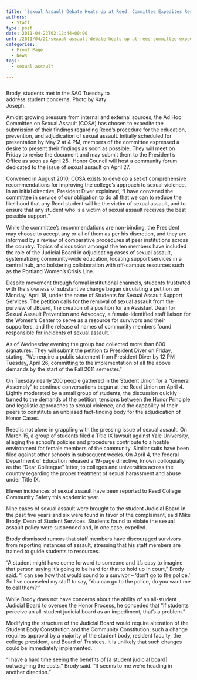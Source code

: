 ```yaml
---
title: 'Sexual Assault Debate Heats Up at Reed: Committee Expedites Recommendations in Light of Growing Unrest'
authors: 
  - Staff
type: post
date: 2011-04-22T02:12:44+00:00
url: /2011/04/21/sexual-assault-debate-heats-up-at-reed-committee-expedites-recommendations-in-light-of-growing-unrest/
categories:
  - Front Page
  - News
tags:
  - sexual assault

---
```

<div id="attachment_757" style="width: 310px" class="wp-caption alignleft">
  <a href="https://i1.wp.com/www.reedquest.org/wp-content/uploads/2011/04/resized.jpg"><img class="size-medium wp-image-757" title="resized" src="https://i1.wp.com/www.reedquest.org/wp-content/uploads/2011/04/resized-300x225.jpg?resize=300%2C225" alt="" data-recalc-dims="1" /></a>
  
  <p class="wp-caption-text">
    Brody, students met in the SAO Tuesday to address student concerns. Photo by Katy Joseph.
  </p>
</div>

Amidst growing pressure from internal and external sources, the Ad Hoc Committee on Sexual Assault (COSA) has chosen to expedite the submission of their findings regarding Reed’s procedure for the education, prevention, and adjudication of sexual assault. Initially scheduled for presentation by May 2 at 4 PM, members of the committee expressed a desire to present their findings as soon as possible. They will meet on Friday to revise the document and may submit them to the President’s Office as soon as April 25.  Honor Council will host a community forum dedicated to the issue of sexual assault on April 27.

Convened in August 2010, COSA exists to develop a set of comprehensive recommendations for improving the college’s approach to sexual violence. In an initial directive, President Diver explained, “I have convened the committee in service of our obligation to do all that we can to reduce the likelihood that any Reed student will be the victim of sexual assault, and to ensure that any student who is a victim of sexual assault receives the best possible support.”

While the committee’s recommendations are non-binding, the President may choose to accept any or all of them as per his discretion, and they are informed by a review of comparative procedures at peer institutions across the country. Topics of discussion amongst the ten members have included the role of the Judicial Board in adjudicating cases of sexual assault, systematizing community-wide education, locating support services in a central hub, and bolstering collaboration with off-campus resources such as the Portland Women’s Crisis Line.

Despite movement through formal institutional channels, students frustrated with the slowness of substantive change began circulating a petition on Monday, April 18, under the name of Students for Sexual Assault Support Services. The petition calls for the removal of sexual assault from the purview of JBoard, the creation of a position for an Assistant Dean for Sexual Assault Prevention and Advocacy, a female-identified staff liaison for the Women’s Center to serve as a resource for survivors and their supporters, and the release of names of community members found responsible for incidents of sexual assault.

As of Wednesday evening the group had collected more than 600 signatures. They will submit the petition to President Diver on Friday, stating, “We require a public statement from President Diver by 12 PM Tuesday, April 26, committing to the implementation of all the above demands by the start of the Fall 2011 semester.”

On Tuesday nearly 200 people gathered in the Student Union for a “General Assembly” to continue conversations begun at the Reed Union on April 4. Lightly moderated by a small group of students, the discussion quickly turned to the demands of the petition, tensions between the Honor Principle and legalistic approaches to sexual violence, and the capability of their peers to constitute an unbiased fact-finding body for the adjudication of Honor Cases.

Reed is not alone in grappling with the pressing issue of sexual assault. On March 15, a group of students filed a Title IX lawsuit against Yale University, alleging the school’s policies and procedures contribute to a hostile environment for female members of the community. Similar suits have been filed against other schools in subsequent weeks. On April 4, the federal Department of Education released a 19-page directive, known colloquially as the “Dear Colleague” letter, to colleges and universities across the country regarding the proper treatment of sexual harassment and abuse under Title IX.

Eleven incidences of sexual assault have been reported to Reed College Community Safety this academic year.

Nine cases of sexual assault were brought to the student Judicial Board in the past five years and six were found in favor of the complainant, said Mike Brody, Dean of Student Services. Students found to violate the sexual assault policy were suspended and, in one case, expelled.

Brody dismissed rumors that staff members have discouraged survivors from reporting instances of assault, stressing that his staff members are trained to guide students to resources.

“A student might have come forward to someone and it’s easy to imagine that person saying it’s going to be hard for that to hold up in court,” Brody said. “I can see how that would sound to a survivor – ‘don’t go to the police.’ So I’ve counseled my staff to say, ‘You can go to the police, do you want me to call them?’”

While Brody does not have concerns about the ability of an all-student Judicial Board to oversee the Honor Process, he conceded that “if students perceive an all-student judicial board as an impediment, that’s a problem.”

Modifying the structure of the Judicial Board would require alteration of the Student Body Constitution and the Community Constitution; such a change requires approval by a majority of the student body, resident faculty, the college president, and Board of Trustees. It is unlikely that such changes could be immediately implemented.

“I have a hard time seeing the benefits of [a student judicial board] outweighing the costs,” Brody said. “It seems to me we’re heading in another direction.”